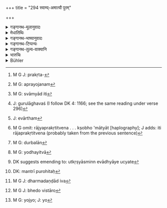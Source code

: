 +++
title = "294 स्वाम्य्-अमात्यौ पुरम्"

+++

<details><summary>गङ्गानथ-मूलानुवादः</summary>

The master and the minister, the capital city, the people, the treasury and the army, and the ally,—these are the seven constituents; and the kingdom is described as having ‘seven limbs.’—(294)
</details>

<details><summary>मेधातिथिः</summary>

समाप्तायां कण्टकशुद्धौ केवलं राज्यतन्त्रोपयोगी राजधर्म उच्यते । यथैतस्मिन्न् अनुष्ठीयमाने राज्यानाशः, एवं व्यवहारदर्शने कण्टकशुद्धौ वा क्रियमाणायां तुल्यो राज्यानाशः । किं च महिषीकुमारराजवल्लभसेनाध्यक्षाश्रिताः प्रायेण भवन्ति कण्टकाः । तान् कदाचिद् अनया बुद्ध्या नोद्धरेत्- "प्रकृतिक्षोभशङ्कायां[^७२५] महत्तमम् प्रयोजनं[^७२६] सेनाध्यक्षेण सामन्तेन च । किम् अनेन निगृहीतेन राष्ट्रापराधिना" — तदर्थम् उच्यते- तुल्यं राष्ट्रं स्वाम्यादिनेति[^७२७] राज्यप्रकृतित्वेन । गुरुलघुभावश्[^७२८] च प्राकृतीनाम् एवमर्थम्[^७२९] उच्यते । यदि महान् क्षोभो ऽमात्यात्[^७३०] तत्परिहर्तव्यम् । राष्ट्रं ततो दुर्बलं[^७३१] केनचिद् उपायेन वा बोधयित्वा[^७३२] कण्टकशुद्धिं करिष्यामीति न सहसा प्रवर्तितव्यम् । अतः सप्तमाध्यायोपदेशतो ऽप्य् उत्कृष्यास्मिन्नवधा बुध्यते[^७३३] । 


[^७३३]:
     DK suggests emending to: utkṛṣyāsminn evādhyāye ucyate


[^७३२]:
     M G: yodhayitvā


[^७३१]:
     M G: durbalān


[^७३०]:
     M G omit: rājyaprakṛtitvena . . . kṣobho 'mātyāt [haplography]; J adds: iti rājaprakṛtitvena (probably taken from the previous sentence)


[^७२९]:
     J: evārtham


[^७२८]:
     J: gurulāghavaś (I follow DK 4: 1166; see the same reading under verse 296)


[^७२७]:
     M G: svāmyād iti


[^७२६]:
     M G: aprayojanam


[^७२५]:
     M G J: prakṛta-

- **स्वामी** राजैव । **अमात्यो** मन्त्रिपुरोहितः[^७३४] सेनानी । **पुरं** निवासनगरं । **राष्ट्रं** जनपदाः । **कोशो** रूप्यसुवर्णरूपकादिधनसंचयः । हस्त्यश्वरथपादातं **दण्डः** धर्मदण्डादि वा[^७३५] । **सुहृत्** समानकार्यः । यथोक्तम् "मित्रं तस्माद् अनन्तरम्" (च्ड़्। म्ध् ७.१५८) इति । **एता** राज्यस्य **प्रकृतयः** कारणम् अवयवा, यथा घटस्य कापालिनि । स्वभाववचनो वा प्रकृतिशब्दः । एवं तदात्मकम् एव राज्यं समस्तं क्षिप्तम् । अस्यैव भेदविस्तारो[^७३६] द्वासप्ततिस् तत्रापि यो ऽन्यो[^७३७] भेदः स उक्त एव ॥ ९.२९४ ॥


[^७३७]:
     M G: yojyo; J: yo


[^७३६]:
     M G J: bhedo vistāro


[^७३५]:
     M G J: dharmadaṇḍād iva


[^७३४]:
     DK: mantrī purohitaḥ
</details>

<details><summary>गङ्गानथ-भाष्यानुवादः</summary>

The ‘Removal of Thorns’ having been dealt with, the author now proceeds to describe such duties of the king as bear entirely upon the administration of the kingdom. If the administration is carried on in this manner, the kingdom is safe: so also there is safety in the kingdom if law-suits are justly disposed of and thorns are effectively removed. Then again, in most cases the ‘thorns’—*i.e*., the worst criminals—consist of persons attached to the Queen or to the Princes, to the king’s favourities or to the commanders of armies and so forth; and it is possible that the king may not remove this, being guided by some such notion as—‘In the event of a dangerous upheaval among the people I shall have great need for the army-commander, or for the tributary chief,—why should I punish him, simply for some offence against the people?’—and it is in view of this that the author is proceeding with the subjects of the ‘constituents’ of the kingdom. And from what follows, it is clear that the *People* stand on the same footing as the
*King* himself,—being as much a ‘constituent’ of the kingdom as the
latter; though there may be some difference in the degree of their relative importance. For instance, if there is disurbance among the people due to some act of the *Minister*, this should be suppressed; because the people are of greater importance than the *Minister*; or, the king may desist from hasty action, and try to find out the^(‘)thorn’ and remove him. it is for this reason that portions of the teachings contained in Discourse VII ate extracted and set forth in the present connection.

‘*Master*’—*i.e*. the King himself.

‘*Minister*’—the Councillor, the Priest, the Army-Commander.

‘*Capital City*’—the city containing the king’s residence.

‘*People*’—the public.

‘*Treasury*’—store of gold and silver and other valuables.

^(‘)*Army*’—consisting of elephants, horses and foot-soldiers.

^(‘)*Ally*’—one having the same end in view: as has been described^(‘)next to him comes the Ally.’

These are the ‘*constituents*’—causes, components—of the kingdom; in the same manner as the potsherds are of the jar.

Or the term ‘*prakṛti*’ may he taken as standing for ‘*svabhāva*,’^(‘)nature;’ the sense in that case would be that the kingdom *is of the nature* of these.

It is these seven that have been divided into seventy-two parts, the details of which have been already described.—(294)
</details>

<details><summary>गङ्गानथ-टिप्पन्यः</summary>

This verse is quoted in *Vīramitrodaya* (Rājanīti, p. 278).
</details>

<details><summary>गङ्गानथ-तुल्य-वाक्यानि</summary>

**(verses 9.294-297)  
**

*Yājñavalkya* (1.352).—‘The Master, the Minister, the People, the Fort,
the Treasury, Forces, and Allies,—these are the constituent factors of the kingdom, which is, on that account, called *seven-limbed*.’

*Kāmandaka* (1.16).—‘King, Minister, Kingdom, Fort, Treasury, Army and
Allies are known to form the seven constituents of the state; good sense and unebbing energy are its primary stay.’

Do. (4.1-2).—‘King, Minister, Kingdom, Fort, Treasury, Army and Allies are the seven constituents of the State. They contribute to one another’s weal, etc.’

Do. (8.4-5),—‘Minister, Fort, Kingdom, Treasury and Army these five have been said, by persons well-versed in Polity, to be the principal constituents of a Central Sovereign. These five and the allied sovereigns, and in the seventh place, the central monarch himself;—these together have been said by Bṛhaspati to compose what is known as
*government with seven constituents*.’

Do. (14.1).—‘The constituents, beginning with the Minister and ending with the Ally are said to be the constituents of government. Of all the weaknesses, the gravest is the weakness of the Ruler himself.’
</details>

<details><summary>भारुचिः</summary>

स्वाम्य्-अमात्यौ पुरं राष्ट्रं  
कोश-दण्डौ सुहृत् तथा ।  
सप्त प्रकृतयो ह्य् एताः  
सप्ताङ्गं राज्यम् उच्यते  ॥ ९.२९४ ॥
</details>

<details><summary>Bühler</summary>

294	The king and his minister, his capital, his realm, his treasury, his army, and his ally are the seven constituent parts (of a kingdom); (hence) a kingdom is said to have seven limbs (anga).
</details>

